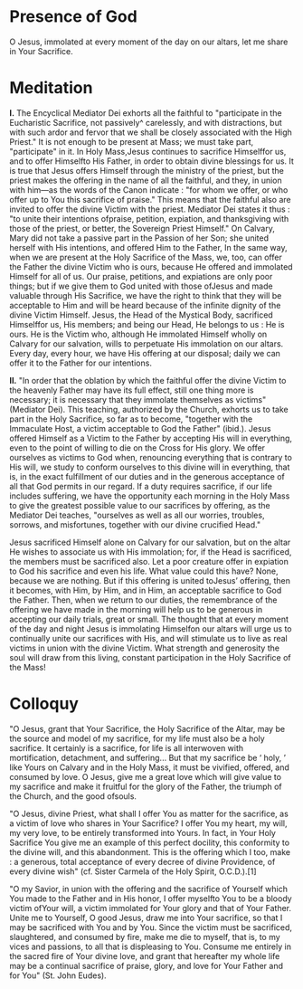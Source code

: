 # Presence of God

O Jesus, immolated at every moment of the day on our altars, let me share in Your Sacrifice.

# Meditation

**I.** The Encyclical Mediator Dei exhorts all the faithful to "participate in the Eucharistic Sacrifice, not passively^ carelessly, and with distractions, but with such ardor and fervor that we shall be closely associated with the High Priest." It is not enough to be present at Mass; we must take part, "participate" in it. In Holy Mass,Jesus continues to sacrifice Himselffor us, and to offer Himselfto His Father, in order to obtain divine blessings for us. It is true that Jesus offers Himself through the ministry of the priest, but the priest makes the offering in the name of all the faithful, and they, in union with him—as the words of the Canon indicate : "for whom we offer, or who offer up to You this sacrifice of praise." This means that the faithful also are invited to offer the divine Victim with the priest. Mediator Dei states it thus : "to unite their intentions ofpraise, petition, expiation, and thanksgiving with those of the priest, or better, the Sovereign Priest Himself." On Calvary, Mary did not take a passive part in the Passion of her Son; she united herself with His intentions, and offered Him to the Father, In the same way, when we are present at the Holy Sacrifice of the Mass, we, too, can offer the Father the divine Victim who is ours, because He offered and immolated Himself for all of us. Our praise, petitions, and expiations are only poor things; but if we give them to God united with those ofJesus and made valuable through His Sacrifice, we have the right to think that they will be acceptable to Him and will be heard because of the infinite dignity of the divine Victim Himself. Jesus, the Head of the Mystical Body, sacrificed Himselffor us, His members; and being our Head, He belongs to us : He is ours. He is the Victim who, although He immolated Himself wholly on Calvary for our salvation, wills to perpetuate His immolation on our altars. Every day, every hour, we have His offering at our disposal; daily we can offer it to the Father for our intentions.

**II.** "In order that the oblation by which the faithful offer the divine Victim to the heavenly Father may have its full effect, still one thing more is necessary; it is necessary that they immolate themselves as victims" (Mediator Dei). This teaching, authorized by the Church, exhorts us to take part in the Holy Sacrifice, so far as to become, "together with the Immaculate Host, a victim acceptable to God the Father" (ibid.). Jesus offered Himself as a Victim to the Father by accepting His will in everything, even to the point of willing to die on the Cross for His glory. We offer ourselves as victims to God when, renouncing everything that is contrary to His will, we study to conform ourselves to this divine will in everything, that is, in the exact fulfillment of our duties and in the generous acceptance of all that God permits in our regard. If a duty requires sacrifice, if our life includes suffering, we have the opportunity each morning in the Holy Mass to give the greatest possible value to our sacrifices by offering, as the Mediator Dei teaches, "ourselves as well as all our worries, troubles, sorrows, and misfortunes, together with our divine crucified Head."

Jesus sacrificed Himself alone on Calvary for our salvation, but on the altar He wishes to associate us with His immolation; for, if the Head is sacrificed, the members must be sacrificed also. Let a poor creature offer in expiation to God his sacrifice and even his life. What value could this have? None, because we are nothing. But if this offering is united toJesus’ offering, then it becomes, with Him, by Him, and in Him, an acceptable sacrifice to God the Father. Then, when we return to our duties, the remembrance of the offering we have made in the morning will help us to be generous in accepting our daily trials, great or small. The thought that at every moment of the day and night Jesus is immolating Himselfon our altars will urge us to continually unite our sacrifices with His, and will stimulate us to live as real victims in union with the divine Victim. What strength and generosity the soul will draw from this living, constant participation in the Holy Sacrifice of the Mass!

# Colloquy

"O Jesus, grant that Your Sacrifice, the Holy Sacrifice of the Altar, may be the source and model of my sacrifice, for my life must also be a holy sacrifice. It certainly is a sacrifice, for life is all interwoven with mortification, detachment, and suffering... But that my sacrifice be ‘ holy, ’ like Yours on Calvary and in the Holy Mass, it must be vivified, offered, and consumed by love. O Jesus, give me a great love which will give value to my sacrifice and make it fruitful for the glory of the Father, the triumph of the Church, and the good ofsouls.

"O Jesus, divine Priest, what shall I offer You as matter for the sacrifice, as a victim of love who shares in Your Sacrifice? I offer You my heart, my will, my very love, to be entirely transformed into Yours. In fact, in Your Holy Sacrifice You give me an example of this perfect docility, this conformity to the divine will, and this abandonment. This is the offering which I too, make : a generous, total acceptance of every decree of divine Providence, of every divine wish" (cf. Sister Carmela of the Holy Spirit, O.C.D.).[1]

"O my Savior, in union with the offering and the sacrifice of Yourself which You made to the Father and in His honor, I offer myselfto You to be a bloody victim ofYour will, a victim immolated for Your glory and that of Your Father. Unite me to Yourself, O good Jesus, draw me into Your sacrifice, so that I may be sacrificed with You and by You. Since the victim must be sacrificed, slaughtered, and consumed by fire, make me die to myself, that is, to my vices and passions, to all that is displeasing to You. Consume me entirely in the sacred fire of Your divine love, and grant that hereafter my whole life may be a continual sacrifice of praise, glory, and love for Your Father and for You" (St. John Eudes).

[^1]: Sister Carmela of the Holy Spirit, a Discalced Carmelite of the Carmelite Monastery of St. Joseph, Via della Nocetta, Rome, died July 23, 1949. She was formerly the National Directress of Italian Catholic Action in Italy, and a soul of extraordinary interior life. Some of her writings were published by Fr. Gabriel of St. Mary Magdalen in 1950, in the Revista di vita spirituale. Her biography, together with some notes of direction from Fr. Gabriel, her spiritual director, was published by the Carmel in Rome in 1954. (Note of the translator of the French edition.)
